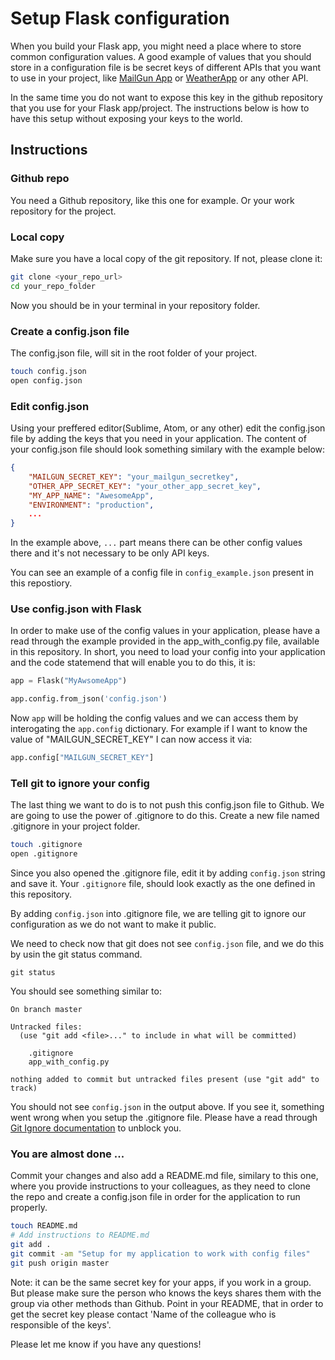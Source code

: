 # Setup Flask configuration

When you build your Flask app, you might need a place where to store common configuration values. A good example of values that you should store in a configuration file is be secret keys of different APIs that you want to use in your project, like [MailGun App](https://www.mailgun.com/) or [WeatherApp](http://openweathermap.org/api) or any other API.

In the same time you do not want to expose this key in the github repository that you use for your Flask app/project. The instructions below is how to have this setup without exposing your keys to the world.

## Instructions

### Github repo

You need a Github repository, like this one for example. Or your work repository for the project.

### Local copy
Make sure you have a local copy of the git repository. If not, please clone it:

```bash
git clone <your_repo_url>
cd your_repo_folder
```

Now you should be in your terminal in your repository folder.

### Create a config.json file
The config.json file, will sit in the root folder of your project.

```bash
touch config.json
open config.json
```

### Edit config.json

Using your preffered editor(Sublime, Atom, or any other) edit the config.json file by adding the keys that you need in your application. The content of your config.json file should look something similary with the example below:

```json
{
    "MAILGUN_SECRET_KEY": "your_mailgun_secretkey",
    "OTHER_APP_SECRET_KEY": "your_other_app_secret_key",
    "MY_APP_NAME": "AwesomeApp",
    "ENVIRONMENT": "production",
    ...
}

```
In the example above, `...` part means there can be other config values there and it's not necessary to be only API keys.

You can see an example of a config file in `config_example.json` present in this repostiory.

### Use config.json with Flask

In order to make use of the config values in your application, please have a read through the example provided in the app_with_config.py file, available in this repository. In short, you need to load your config into your application and the code statemend that will enable you to do this, it is:

```python
app = Flask("MyAwsomeApp")

app.config.from_json('config.json')
```

Now `app` will be holding the config values and we can access them by interogating the `app.config` dictionary. For example if I want to know the value of "MAILGUN_SECRET_KEY" I can now access it via:

```python
app.config["MAILGUN_SECRET_KEY"]
```

### Tell git to ignore your config

The last thing we want to do is to not push this config.json file to Github. We are going to use the power of .gitignore to do this.
Create a new file named .gitignore in your project folder.

```bash
touch .gitignore
open .gitignore
```

Since you also opened the .gitignore file, edit it by adding `config.json` string and save it. Your `.gitignore` file, should look exactly as the one defined in this repository.

By adding `config.json` into .gitignore file, we are telling git to ignore our configuration as we do not want to make it public.

We need to check now that git does not see `config.json` file, and we do this by usin the git status command.

```git
git status
```
You should see something similar to:
```
On branch master

Untracked files:
  (use "git add <file>..." to include in what will be committed)

    .gitignore
    app_with_config.py

nothing added to commit but untracked files present (use "git add" to track)

```
You should not see `config.json` in the output above. If you see it, something went wrong when you setup the .gitignore file. Please have a read through [Git Ignore documentation](https://help.github.com/articles/ignoring-files/) to unblock you.

### You are almost done ...
Commit your changes and also add a README.md file, similary to this one, where you provide instructions to your colleagues, as they need to clone the repo and create a config.json file in order for the application to run properly.

```bash
touch README.md
# Add instructions to README.md
git add .
git commit -am "Setup for my application to work with config files"
git push origin master
```

Note: it can be the same secret key for your apps, if you work in a group. But please make sure the person who knows the keys shares them with the group via other methods than Github. Point in your README, that in order to get the secret key please contact 'Name of the colleague who is responsible of the keys'.

Please let me know if you have any questions!

